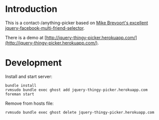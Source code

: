 # Introduction

This is a contact-/anything-picker based on [Mike Brevoort's excellent jquery-facebook-multi-friend-selector](https://github.com/mbrevoort/jquery-facebook-multi-friend-selector).

There is a demo at [http://jquery-thingy-picker.herokuapp.com/](http://jquery-thingy-picker.herokuapp.com/).

# Development

Install and start server:

    bundle install
    rvmsudo bundle exec ghost add jquery-thingy-picker.herokuapp.com
    foreman start

Remove from hosts file:

    rvmsudo bundle exec ghost delete jquery-thingy-picker.herokuapp.com